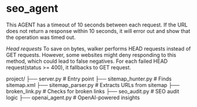 # seo_agent

This AGENT has a timeout of 10 seconds between each request. If the URL does not return a response within 10 seconds, it will error out and show that the operation was timed out.

*Head requests*
To save on bytes, walker performs HEAD requests instead of GET requests. However, some websites might deny responding to this method, which could lead to false negatives. For each failed HEAD request(status >= 400), it fallbacks to GET request.


project/
├── server.py              # Entry point
├── sitemap_hunter.py      # Finds sitemap.xml
├── sitemap_parser.py      # Extracts URLs from sitemap
├── broken_link.py         # Checks for broken links
├── seo_audit.py           # SEO audit logic
├── openai_agent.py        # OpenAI-powered insights
